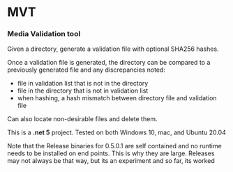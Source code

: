 # MVT

### Media Validation tool

Given a directory, generate a validation file with optional SHA256 hashes.

Once a validation file is generated, the directory can be compared to a previously generated file and any discrepancies noted:

- file in validation list that is not in the directory
- file in the directory that is not in validation list
- when hashing, a hash mismatch between directory file and validation file

Can also locate non-desirable files and delete them.

This is a **.net 5** project. Tested on both Windows 10, mac, and Ubuntu 20.04

Note that the Release binaries for 0.5.0.1 are self contained and no runtime needs to be installed on end points. This is why they are large. Releases may not always be that way, but its an experiment and so far, its worked
